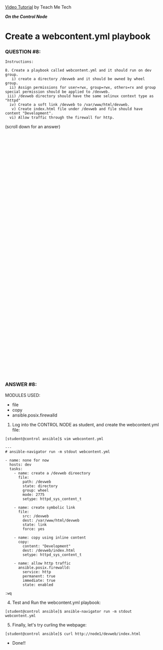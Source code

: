 <a href="https://www.youtube.com/watch?v=R0_McnbEecA&list=PLYB6dfdhWDePZf4fd4YgGGtSX_vHKv5vz&index=10">Video Tutorial</a> by Teach Me Tech

***On the Control Node***

# Create a webcontent.yml playbook
### QUESTION #8:
```
Instructions:

8. Create a playbook called webcontent.yml and it should run on dev group.
   i) create a directory /devweb and it should be owned by wheel group.
  ii) Assign permissions for user=rwx, group=rwx, others=rx and group special permission should be applied to /devweb.
 iii) /devweb directory should have the same selinux context type as "httpd"
  iv) Create a soft link /devweb to /var/www/html/devweb.
   v) Create index.html file under /devweb and file should have content "Development".
  vi) Allow traffic through the firewall for http.

```

(scroll down for an answer)
<br/><br/><br/><br/><br/><br/><br/><br/><br/><br/><br/><br/><br/><br/><br/><br/><br/><br/><br/><br/><br/><br/><br/><br/>
<br/><br/><br/><br/><br/><br/><br/><br/><br/><br/><br/><br/><br/><br/><br/><br/><br/><br/><br/><br/><br/><br/><br/><br/>

### ANSWER #8:
MODULES USED:
- file
- copy
- ansible.posix.firewalld

1) Log into the CONTROL NODE as student, and create the webcontent.yml file:
```
[student@control ansible]$ vim webcontent.yml

---
# ansible-navigator run -m stdout webcontent.yml

- name: none for now
  hosts: dev
  tasks:
    - name: create a /devweb direectory
      file:
        path: /devweb
        state: directory
        group: wheel
        mode: 2775
        setype: httpd_sys_content_t

    - name: create symbolic link
      file:
        src: /devweb
        dest: /var/www/html/devweb
        state: link
        force: yes
    
    - name: copy using inline content
      copy:
        content: "Development"
        dest: /devweb/index.html
        setype: httpd_sys_content_t
    
    - name: allow http traffic
      ansible.posix.firewalld:
        service: http
        permanent: true
        immediate: true
        state: enabled

:wq
```

4) Test and Run the webcontent.yml playbook:
```
[student@control ansible]$ ansible-navigator run -m stdout webcontent.yml
```

5) Finally, let's try curling the webpage:
```
[student@control ansible]$ curl http://node1/devweb/index.html
```

* Done!!
